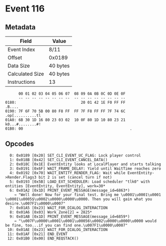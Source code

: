 # Event 116

## Metadata

| Field           | Value    |
|-----------------|----------|
| Event Index     | 8/11     |
| Offset          | 0x0189   |
| Data Size       | 40 bytes |
| Calculated Size | 40 bytes |
| Instructions    | 13       |

```
      00 01 02 03 04 05 06 07  08 09 0A 0B 0C 0D 0E 0F
      -- -- -- -- -- -- -- --  -- -- -- -- -- -- -- --
0180:                             20 01 42 1E F0 FF FF            .B....
0190: 7F 6F 70 5B 00 80 F8 FF  FF 7F F8 FF FF 7F 74 6C  .op[..........tl
01A0: 6B 30 1D 16 80 23 03 02  10 0F 80 1D 10 80 23 21  k0...#........#!
01B0: 00                                                .               
```

## Opcodes

```
  0: 0x0189 [0x20] SET_CLI_EVENT_UC_FLAG: Lock player control
  1: 0x018B [0x42] SET_CLI_EVENT_CANCEL_DATA()
  2: 0x018C [0x1E] EventEntity looks at LocalPlayer and starts talking
  3: 0x0191 [0x6F] WAIT_FRAME_DELAY: Yield until WaitTime reaches zero
  4: 0x0192 [0x70] WAIT_ENTITY_RENDER_FLAG: Wait while EventEntity->Render.Flags3 bit 2 is set (cancel turn if not)
  5: 0x0193 [0x5B] LOAD_EXT_SCHEDULER: Load scheduler "tlk0" with entities [EventEntity, EventEntity], work=30*
  6: 0x01A2 [0x1D] PRINT_EVENT_MESSAGE(message_id=6863*)
    → "Well done! Now for your final test. Bring me \u0001\u0001\u0001 \u0001\u0005$\u0002\u0000\u0000\u0000. Then you will gain what you desire.\u007F1\u0000\u0007"
  7: 0x01A5 [0x23] WAIT_FOR_DIALOG_INTERACTION
  8: 0x01A6 [0x03] Work_Zone[2] = 2825*
  9: 0x01AB [0x1D] PRINT_EVENT_MESSAGE(message_id=6859*)
    → "\u007F\u0000\u0001\u0001\u00056\u0002\u0000\u0000\u0000 would be fine, too...if you can find one.\u007F1\u0000\u0007"
 10: 0x01AE [0x23] WAIT_FOR_DIALOG_INTERACTION
 11: 0x01AF [0x21] END_EVENT
 12: 0x01B0 [0x00] END_REQSTACK()
```
